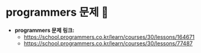 # programmers 문제 📝

* __programmers 문제 링크:__ 
    * <https://school.programmers.co.kr/learn/courses/30/lessons/164671>
    * <https://school.programmers.co.kr/learn/courses/30/lessons/77487>